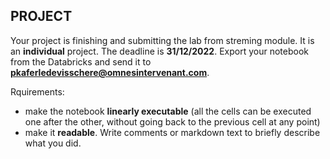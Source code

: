 ## PROJECT

Your project is finishing and submitting the lab from streming module. It is an **individual** project.
The deadline is **31/12/2022**. Export your notebook from the Databricks and send it to
**pkaferledevisschere@omnesintervenant.com**.

Rquirements:
- make the notebook **linearly executable** (all the cells can be executed one after the other, without going back to the previous cell at any point)
- make it **readable**. Write comments or markdown text to briefly describe what you did. 